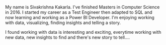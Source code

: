 My name is Sivakrishna Kakarla. I've finished Masters in Computer Science in 2016.
I started my career as a Test Engineer then adapted to SQL and now learning and working as a Power BI Developer.
I'm enjoying working with data, visualizing, finding insights and telling a story.

I found working with data is interesting and exciting, everytime working with new data, new insights to find and there's new story to tell....
